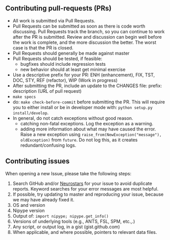 ## Contributing pull-requests (PRs)

* All work is submitted via Pull Requests.
* Pull Requests can be submitted as soon as there is code worth discussing.
  Pull Requests track the branch, so you can continue to work after the PR is submitted.
  Review and discussion can begin well before the work is complete,
  and the more discussion the better.
  The worst case is that the PR is closed.
* Pull Requests should generally be made against master
* Pull Requests should be tested, if feasible:
    - bugfixes should include regression tests
    - new behavior should at least get minimal exercise
* Use a descriptive prefix for your PR: ENH (enhancement), FIX, TST, DOC, STY, REF (refactor), WIP (Work in progress)
* After submitting the PR, include an update to the CHANGES file: prefix: description (URL of pull request)
* `make specs`
* do: `make check-before-commit` before submitting the PR. This will require you to either install or be in developer mode with: `python setup.py install/develop`.
* In general, do not catch exceptions without good reason. 
  * catching non-fatal exceptions. 
    Log the exception as a warning.
  * adding more information about what may have caused the error.
    Raise a new exception using ``raise_from(NewException("message"), oldException)`` from ``future``.
    Do not log this, as it creates redundant/confusing logs.

## Contributing issues

When opening a new Issue, please take the following steps:

1. Search GitHub and/or [Neurostars](http://neurostars.org) for your issue to avoid duplicate reports.
   Keyword searches for your error messages are most helpful.
2. If possible, try updating to master and reproducing your issue,
   because we may have already fixed it.
3. OS and version
4. Nipype version
5. Output of: `import nipype; nipype.get_info()`
6. Versions of underlying tools (e.g., ANTS, FSL, SPM, etc.,.)
7. Any script, or output log, in a gist (gist.github.com)
8. When applicable, and where possible, pointers to relevant data files.
